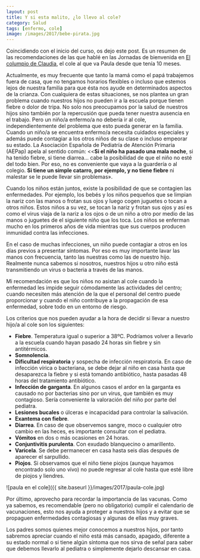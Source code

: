 ```yaml
---
layout: post
title: Y si esta malito, ¿lo llevo al cole?
category: Salud
tags: [enfermo, cole]
image: /images/2017/bebe-pirata.jpg
---
```


Coincidiendo con el inicio del curso, os dejo este post. Es un resumen de las recomendaciones de las que hablé en las Jornadas de bienvenida en [El columpio de Claudia](http://www.elcolumpiodeclaudia.com), el cole al que va Paula desde que tenía 10 meses.

Actualmente, es muy frecuente que tanto la mamá como el papá trabajemos fuera de casa, que no tengamos horarios flexibles o incluso que estemos lejos de nuestra familia para que ésta nos ayude en determinados aspectos de la crianza. Con cualquiera de estas situaciones, se nos plantea un gran problema cuando nuestros hijos no pueden ir a la escuela porque tienen fiebre o dolor de tripa. No solo nos preocupamos por la salud de nuestros hijos sino también por la repercusión que pueda tener nuestra ausencia en el trabajo.
Pero un niño/a enfermo/a no debería ir al cole, independientemente del problema que esto pueda generar en la familia. Cuando un niño/a se encuentra enfermo/a necesita cuidados especiales y además puede contagiar a los otros niños de su clase o incluso empeorar su estado.
La Asociación Española de Pediatría de Atención Primaria (AEPap) apela al sentido común: <<**Si el niño ha pasado una mala noche**, si ha tenido fiebre, si tiene diarrea... cabe la posibilidad de que el niño no esté del todo bien. Por eso, no es conveniente que vaya a la guardería o al colegio. **Si tiene un simple catarro, por ejemplo, y no tiene fiebre** ni malestar se le puede llevar sin problemas».

Cuando los niños están juntos, existe la posibilidad de que se contagien las enfermedades. Por ejemplo, los bebés y los niños pequeños que se limpian la nariz con las manos o frotan sus ojos y luego cogen juguetes o tocan a otros niños. Estos niños a su vez, se tocan la nariz y frotan sus ojos y así es como el virus viaja de la nariz a los ojos o de un niño a otro por medio de las manos o juguetes de el siguiente niño que los toca. Los niños se enferman mucho en los primeros años de vida mientras que sus cuerpos producen inmunidad contra las infecciones.

En el caso de muchas infecciones, un niño puede contagiar a otros en los días previos a presentar síntomas. Por eso es muy importante lavar las manos con frecuencia, tanto las nuestras como las de nuestro hijo. Realmente nunca sabemos si nosotros, nuestros hijos u otro niño está transmitiendo un virus o bacteria a través de las manos.

Mi recomendación es que los niños no asistan al cole cuando la enfermedad les impide seguir cómodamente las actividades del centro; cuando necesiten más atención de la que el personal del centro puede proporcionar y cuando el niño contribuye a la propagación de esa enfermedad, sobre todo en un entorno de riesgo.

Los criterios que nos pueden ayudar a la hora de decidir si llevar a nuestro hijo/a al cole son los siguientes:
*	**Fiebre**. Temperatura igual o superior a 38ºC. Podríamos volver a llevarlo a la escuela cuando hayan pasado 24 horas sin fiebre y sin antitérmicos.
*	**Somnolencia**.
*	**Dificultad respiratoria** y sospecha de infección respiratoria. En caso de infección vírica o bacteriana, se debe dejar al niño en casa hasta que desaparezca la fiebre y si está tomando antibiótico, hasta pasadas 48 horas del tratamiento antibiótico.
*	**Infección de garganta**. En algunos casos el ardor en la garganta es causado no por bacterias sino por un virus, que también es muy contagioso. Sería conveniente la valoración del niño por parte del pediatra.
*	**Lesiones bucales** o úlceras e incapacidad para controlar la salivación.
*	**Exantema con fiebre**.
*	**Diarrea**. En caso de que observemos sangre, moco o cualquier otro cambio en las heces, es importante consultar con el pediatra.
*	**Vómitos** en dos o más ocasiones en 24 horas.
*	**Conjuntivitis purulenta**. Con exudado blanquecino o amarillento.
*	**Varicela**. Se debe permanecer en casa hasta seis días después de aparecer el sarpullido.
*	**Piojos**. Si observamos que el niño tiene piojos (aunque hayamos encontrado solo uno vivo) no puede regresar al cole hasta que esté libre de piojos y liendres.

![paula en el cole]({{ site.baseurl }}/images/2017/paula-cole.jpg)

Por último, aprovecho para recordar la importancia de las vacunas. Como ya sabemos, es recomendable (pero no obligatorio) cumplir el calendario de vacunaciones, esto nos ayuda a proteger a nuestros hijos y a evitar que se propaguen enfermedades contagiosas y algunas de ellas muy graves.

Los padres somos quienes mejor conocemos a nuestros hijos, por tanto sabremos apreciar cuando el niño está más cansado, apagado, diferente a su estado normal o si tiene algún síntoma que nos sirva de señal para saber que debemos llevarlo al pediatra o simplemente dejarlo descansar en casa.
